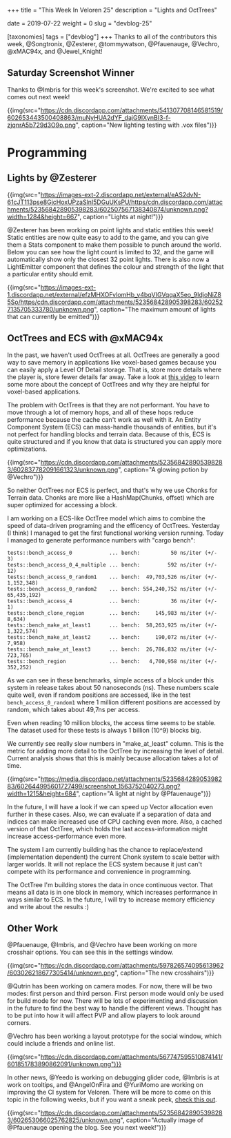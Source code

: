 +++
title = "This Week In Veloren 25"
description = "Lights and OctTrees"

date = 2019-07-22
weight = 0
slug = "devblog-25"

[taxonomies]
tags = ["devblog"]
+++
Thanks to all of the contributors this week, @Songtronix, @Zesterer, @tommywatson, @Pfauenauge, @Vechro, @xMAC94x, and @Jewel_Knight!

## Saturday Screenshot Winner

Thanks to @Imbris for this week's screenshot. We're excited to see what comes out next week!

{{img(src="https://cdn.discordapp.com/attachments/541307708146581519/602653443500408863/muNyHUA2dYF_dajG9lXynBI3-f-zjqnrA5b729d3O9o.png", caption="New lighting testing with .vox files")}}

# Programming

## Lights by @Zesterer

{{img(src="https://images-ext-2.discordapp.net/external/eAS2dvN-61cJT113pse8GjcHoxUPzaSlnI5DGuUKsPU/https/cdn.discordapp.com/attachments/523568428905398283/602507567138340874/unknown.png?width=1284&height=667", caption="Lights at night!")}}

@Zesterer has been working on point lights and static entities this week! Static entities are now quite easy to add to the game, and you can give them a Stats component to make them possible to punch around the world. Below you can see how the light count is limited to 32, and the game will automatically show only the closest 32 point lights. There is also now a LightEmitter component that defines the colour and strength of the light that a particular entity should emit.

{{img(src="https://images-ext-1.discordapp.net/external/efzMHXOFvlomHb_v4bqVIGVqqaX5eo_9IdjoNiZ85So/https/cdn.discordapp.com/attachments/523568428905398283/602527135705333780/unknown.png", caption="The maximum amount of lights that can currently be emitted")}}

## OctTrees and ECS with @xMAC94x

In the past, we haven't used OctTrees at all. OctTrees are generally a good way to save memory in applications like voxel-based games because you can easily apply a Level Of Detail storage. That is, store more details where the player is, store fewer details far away. Take a look at [this video](https://www.youtube.com/watch?v=mcpLSHU8M1c) to learn some more about the concept of OctTrees and why they are helpful for voxel-based applications.

The problem with OctTrees is that they are not performant. You have to move through a lot of memory hops, and all of these hops reduce performance because the cache can't work as well with it. An Entity Component System (ECS) can mass-handle thousands of entities, but it's not perfect for handling blocks and terrain data. Because of this, ECS is quite structured and if you know that data is structured you can apply more optimizations.

{{img(src="https://cdn.discordapp.com/attachments/523568428905398283/602837782091661323/unknown.png", caption="A glowing potion by @Vechro")}}

So neither OctTrees nor ECS is perfect, and that's why we use Chonks for Terrain data. Chonks are more like a HashMap(Chunks, offset) which are super optimized for accessing a block.

I am working on a ECS-like OctTree model which aims to combine the speed of data-driven programing and the efficency of OctTrees. Yesterday (I think) I managed to get the first functional working version running. Today I managed to generate performance numbers with "cargo bench":

```
tests::bench_access_0            ... bench:          50 ns/iter (+/- 3)
tests::bench_access_0_4_multiple ... bench:         592 ns/iter (+/- 12)
tests::bench_access_0_random1    ... bench:  49,703,526 ns/iter (+/- 1,152,348)
tests::bench_access_0_random2    ... bench: 554,240,752 ns/iter (+/- 65,435,192)
tests::bench_access_4            ... bench:          36 ns/iter (+/- 1)
tests::bench_clone_region        ... bench:     145,983 ns/iter (+/- 8,634)
tests::bench_make_at_least1      ... bench:  58,263,925 ns/iter (+/- 1,322,574)
tests::bench_make_at_least2      ... bench:     190,072 ns/iter (+/- 7,958)
tests::bench_make_at_least3      ... bench:  26,786,832 ns/iter (+/- 723,765)
tests::bench_region              ... bench:   4,700,958 ns/iter (+/- 352,252)
```

As we can see in these benchmarks, simple access of a block under this system in release takes about 50 nanoseconds (ns).
These numbers scale quite well, even if random positions are accessed, like in the test `bench_access_0_random1` where 1 million different positions are accessed by random, which takes about 49,7ns per access.

Even when reading 10 million blocks, the access time seems to be stable. The dataset used for these tests is always 1 billion (10^9) blocks big.

We currently see really slow numbers in "make_at_least" column. This is the metric for adding more detail to the OctTree by increasing the level of detail. Current analysis shows that this is mainly because allocation takes a lot of time.

{{img(src="https://media.discordapp.net/attachments/523568428905398283/602644995601727499/screenshot_1563752040273.png?width=1215&height=684", caption="A light at night by @Pfauenauge")}}

In the future, I will have a look if we can speed up Vector allocation even further in these cases. Also, we can evaluate if a separation of data and indices can make increased use of CPU caching even more. Also, a cached version of that OctTree, which holds the last access-information might increase access-performance even more.

The system I am currently building has the chance to replace/extend (implementation dependent) the current Chonk system to scale better with larger worlds. It will not replace the ECS system because it just can't compete with its performance and convenience in programming.

The OctTree I'm building stores the data in once continuous vector. That means all data is in one block in memory, which increases performance in ways similar to ECS. In the future, I will try to increase memory efficiency and write about the results :)

## Other Work

@Pfauenauge, @Imbris, and @Vechro have been working on more crosshair options. You can see this in the settings window.

{{img(src="https://cdn.discordapp.com/attachments/597826574095613962/603026218677305414/unknown.png", caption="The new crosshairs")}}

@Qutrin has been working on camera modes. For now, there will be two modes: first person and third person. First person mode would only be used for build mode for now. There will be lots of experimenting and discussion in the future to find the best way to handle the different views. Thought has to be put into how it will affect PVP and allow players to look around corners.

@Vechro has been working a layout prototype for the social window, which could include a friends and online list.

{{img(src="https://cdn.discordapp.com/attachments/567747595510874141/601851783890862091/unknown.png")}}

In other news, @Yeedo is working on debugging glider code, @Imbris is at work on tooltips, and @AngelOnFira and @YuriMomo are working on improving the CI system for Veloren. There will be more to come on this topic in the following weeks, but if you want a sneak peek, [check this out](https://dev.to/angelonfira/rust-ci-35cg-temp-slug-7525864?preview=92263c0071434a6d75ffc28c6761594a9301a9c630f3dc5cdf67807f88be6b7037943ae70dc2ae8d9e857440f9730ebe205edaf258c801d21384f277).

{{img(src="https://cdn.discordapp.com/attachments/523568428905398283/602653066025762825/unknown.png", caption="Actually image of @Pfauenauge opening the blog. See you next week!")}}
